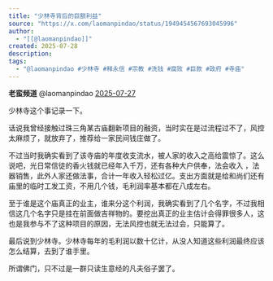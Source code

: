 ```yaml
---
title: "少林寺背后的巨额利益"
source: "https://x.com/laomanpindao/status/1949454567693045996"
author:
  - "[[@laomanpindao]]"
created: 2025-07-28
description:
tags:
  - "@laomanpindao #少林寺 #释永信 #宗教 #洗钱 #腐败 #巨款 #政府 #寺庙"
---
```

**老蛮频道** @laomanpindao [2025-07-27](https://x.com/laomanpindao/status/1949454567693045996)

少林寺这个事记录一下。

话说我曾经接触过珠三角某古庙翻新项目的融资，当时实在是过流程过不了，风控太麻烦了，就放弃了，推荐给一家民间钱庄做了。

不过当时我确实看到了该寺庙的年度收支流水，被人家的收入之高给震惊了。这么说吧，光日常信徒的香火钱就已经年入千万，还有各种大户供奉，法会收入 ，法器销售，此外人家还做法事，合计一年收入轻松过亿。支出方面就是给和尚们还有庙里的临时工发工资，不用几个钱，毛利润率基本都在八成左右。

至于谁是这个庙真正的业主，谁来分这个利润，我确实看到了几个名字，不过我相信这几个名字只是挂在前面做吉祥物的。要挖出真正的业主估计会得罪很多人，这也是我参与不了这种项目的原因，无法风控也就无法过会，只能算了。

最后说到少林寺。少林寺每年的毛利润以数十亿计，从没人知道这些利润最终应该怎么结算，去到了谁手里。

所谓佛门，只不过是一群只读生意经的凡夫俗子罢了。
